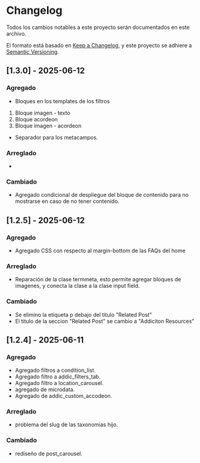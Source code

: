 # Changelog

Todos los cambios notables a este proyecto serán documentados en este archivo.

El formato está basado en [Keep a Changelog](https://keepachangelog.com/en/1.0.0/),
y este proyecto se adhiere a [Semantic Versioning](https://semver.org/spec/v2.0.0.html).

## [1.3.0] - 2025-06-12

### Agregado

- Bloques en los templates de los filtros
1. Bloque imagen - texto
2. Bloque acordeon
3. Bloque imagen - acordeon  

- Separador para los metacampos. 

### Arreglado

- 

### Cambiado

- Agregado condicional de despliegue del bloque de contenido para no mostrarse en caso de no tener contenido. 


## [1.2.5] - 2025-06-12

### Agregado

- Agregado CSS con respecto al margin-bottom de las FAQs del home 

### Arreglado

- Reparación de la clase termmeta, esto permite agregar bloques de imagenes, y conecta la clase a la clase input field.

### Cambiado

- Se elimino la etiqueta p debajo del titulo  "Related Post"
- El titulo de la seccion  "Related Post" se cambio a  "Addiciton Resources" 


## [1.2.4] - 2025-06-11

### Agregado

- Agregado filtros a condition_list.
- Agregado filtro a addic_filters_tab.
- Agregado filtro a location_carousel.
- agregado de microdata.
- Agregado de addic_custom_accodeon.

### Arreglado

- problema del slug de las taxonomias hijo.

### Cambiado

- rediseño de post_carousel.